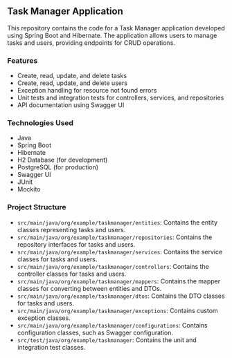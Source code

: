 ## Task Manager Application

This repository contains the code for a Task Manager application developed using Spring Boot and Hibernate. The application allows users to manage tasks and users, providing endpoints for CRUD operations.

### Features

- Create, read, update, and delete tasks
- Create, read, update, and delete users
- Exception handling for resource not found errors
- Unit tests and integration tests for controllers, services, and repositories
- API documentation using Swagger UI

### Technologies Used

- Java
- Spring Boot
- Hibernate
- H2 Database (for development)
- PostgreSQL (for production)
- Swagger UI
- JUnit
- Mockito

### Project Structure

- `src/main/java/org/example/taskmanager/entities`: Contains the entity classes representing tasks and users.
- `src/main/java/org/example/taskmanager/repositories`: Contains the repository interfaces for tasks and users.
- `src/main/java/org/example/taskmanager/services`: Contains the service classes for tasks and users.
- `src/main/java/org/example/taskmanager/controllers`: Contains the controller classes for tasks and users.
- `src/main/java/org/example/taskmanager/mappers`: Contains the mapper classes for converting between entities and DTOs.
- `src/main/java/org/example/taskmanager/dtos`: Contains the DTO classes for tasks and users.
- `src/main/java/org/example/taskmanager/exceptions`: Contains custom exception classes.
- `src/main/java/org/example/taskmanager/configurations`: Contains configuration classes, such as Swagger configuration.
- `src/test/java/org/example/taskmanager`: Contains the unit and integration test classes.

